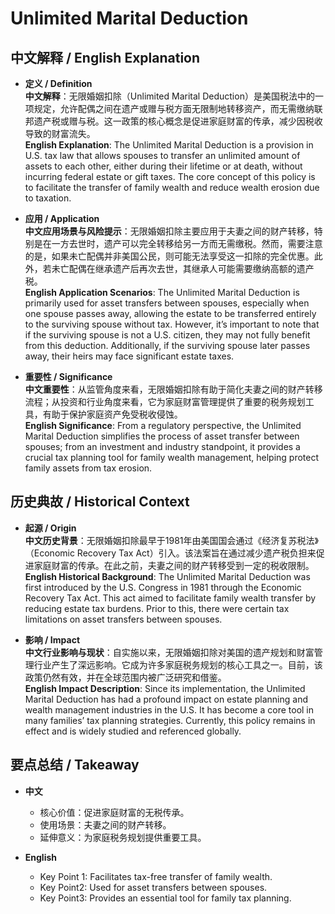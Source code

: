 # Unlimited Marital Deduction

## 中文解释 / English Explanation

* **定义 / Definition**  
  **中文解释**：无限婚姻扣除（Unlimited Marital Deduction）是美国税法中的一项规定，允许配偶之间在遗产或赠与税方面无限制地转移资产，而无需缴纳联邦遗产税或赠与税。这一政策的核心概念是促进家庭财富的传承，减少因税收导致的财富流失。  
  **English Explanation**: The Unlimited Marital Deduction is a provision in U.S. tax law that allows spouses to transfer an unlimited amount of assets to each other, either during their lifetime or at death, without incurring federal estate or gift taxes. The core concept of this policy is to facilitate the transfer of family wealth and reduce wealth erosion due to taxation.

* **应用 / Application**  
  **中文应用场景与风险提示**：无限婚姻扣除主要应用于夫妻之间的财产转移，特别是在一方去世时，遗产可以完全转移给另一方而无需缴税。然而，需要注意的是，如果未亡配偶并非美国公民，则可能无法享受这一扣除的完全优惠。此外，若未亡配偶在继承遗产后再次去世，其继承人可能需要缴纳高额的遗产税。  
  **English Application Scenarios**: The Unlimited Marital Deduction is primarily used for asset transfers between spouses, especially when one spouse passes away, allowing the estate to be transferred entirely to the surviving spouse without tax. However, it’s important to note that if the surviving spouse is not a U.S. citizen, they may not fully benefit from this deduction. Additionally, if the surviving spouse later passes away, their heirs may face significant estate taxes.

* **重要性 / Significance**  
  **中文重要性**：从监管角度来看，无限婚姻扣除有助于简化夫妻之间的财产转移流程；从投资和行业角度来看，它为家庭财富管理提供了重要的税务规划工具，有助于保护家庭资产免受税收侵蚀。  
  **English Significance**: From a regulatory perspective, the Unlimited Marital Deduction simplifies the process of asset transfer between spouses; from an investment and industry standpoint, it provides a crucial tax planning tool for family wealth management, helping protect family assets from tax erosion.

## 历史典故 / Historical Context

* **起源 / Origin**  
  **中文历史背景**：无限婚姻扣除最早于1981年由美国国会通过《经济复苏税法》（Economic Recovery Tax Act）引入。该法案旨在通过减少遗产税负担来促进家庭财富的传承。在此之前，夫妻之间的财产转移受到一定的税收限制。  
  **English Historical Background**: The Unlimited Marital Deduction was first introduced by the U.S. Congress in 1981 through the Economic Recovery Tax Act. This act aimed to facilitate family wealth transfer by reducing estate tax burdens. Prior to this, there were certain tax limitations on asset transfers between spouses.

* **影响 / Impact**  
  **中文行业影响与现状**：自实施以来，无限婚姻扣除对美国的遗产规划和财富管理行业产生了深远影响。它成为许多家庭税务规划的核心工具之一。目前，该政策仍然有效，并在全球范围内被广泛研究和借鉴。  
  **English Impact Description**: Since its implementation, the Unlimited Marital Deduction has had a profound impact on estate planning and wealth management industries in the U.S. It has become a core tool in many families’ tax planning strategies. Currently, this policy remains in effect and is widely studied and referenced globally.

## 要点总结 / Takeaway

* **中文**  
  - 核心价值：促进家庭财富的无税传承。
  - 使用场景：夫妻之间的财产转移。
  - 延伸意义：为家庭税务规划提供重要工具。

* **English**  
  - Key Point 1: Facilitates tax-free transfer of family wealth.
   - Key Point2: Used for asset transfers between spouses.
   - Key Point3: Provides an essential tool for family tax planning.
